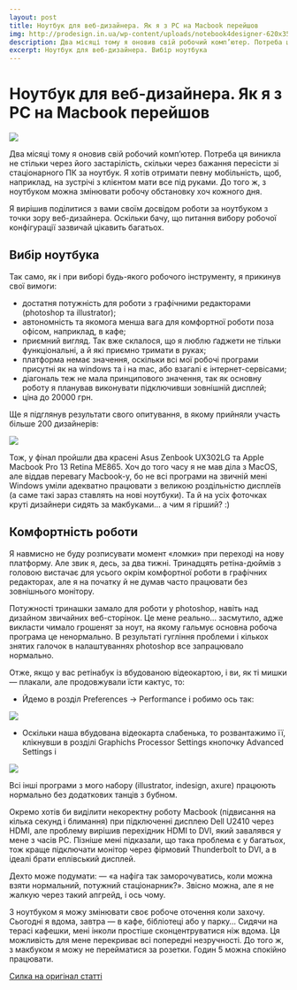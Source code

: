 ```yaml
---
layout: post
title: Ноутбук для веб-дизайнера. Як я з PC на Macbook перейшов
img: http://prodesign.in.ua/wp-content/uploads/notebook4designer-620x350.jpg
description: Два місяці тому я оновив свій робочий комп’ютер. Потреба ця виникла не стільки через його застарілість, скільки через бажання пересісти зі стаціонарного ПК за ноутбук. Я хотів отримати певну мобільність, щоб, наприклад, на зустрічі з клієнтом мати все під руками. До того ж, з ноутбуком можна змінювати робочу обстановку хоч кожного дня. Я вирішив поділитися 
excerpt: Ноутбук для веб-дизайнера. Вибір ноутбука
---
```


# Ноутбук для веб-дизайнера. Як я з PC на Macbook перейшов

![ ](http://prodesign.in.ua/wp-content/uploads/notebook4designer.jpg " ")

Два місяці тому я оновив свій робочий комп’ютер. Потреба ця виникла не стільки через його застарілість, скільки через бажання пересісти зі стаціонарного ПК за ноутбук. Я хотів отримати певну мобільність, щоб, наприклад, на зустрічі з клієнтом мати все під руками. До того ж, з ноутбуком можна змінювати робочу обстановку хоч кожного дня.

Я вирішив поділитися з вами своїм досвідом роботи за ноутбуком з точки зору веб-дизайнера. Оскільки бачу, що питання вибору робочої конфігурації зазвичай цікавить багатьох.

## Вибір ноутбука

Так само, як і при виборі будь-якого робочого інструменту, я прикинув свої вимоги:

* достатня потужність для роботи з графічними редакторами (photoshop та illustrator);
* автономність та якомога менша вага для комфортної роботи поза офісом, наприклад, в кафе;
* приємний вигляд. Так вже склалося, що я люблю ґаджети не тільки функціональні, а й які приємно тримати в руках;
* платформа немає значення, оскільки всі мої робочі програми присутні як на windows та і на mac, або взагалі є інтернет-сервісами;
* діагональ теж не мала принципового значення, так як основну роботу я планував виконувати підключивши зовнішній дисплей;
* ціна до 20000 грн.

Ще я підглянув результати свого опитування, в якому прийняли участь більше 200 дизайнерів:

![ ](http://prodesign.in.ua/wp-content/uploads/infocgraf-nout1.png " ")

Тож, у фінал пройшли два красені Asus Zenbook UX302LG та Apple Macbook Pro 13 Retina ME865. Хоч до того часу я не мав діла з MacOS, але віддав перевагу Macbook-у, бо не всі програми на звичній мені Windows уміли адекватно працювати з великою роздільністю дисплеїв (а саме такі зараз ставлять на нові ноутбуки). Та й на усіх фоточках круті дизайнери сидять за макбуками… а чим я гірший? :)

## Комфортність роботи

Я навмисно не буду розписувати момент «ломки» при переході на нову платформу. Але звик я, десь, за два тижні. Тринадцять ретіна-дюймів з головою вистачає для усього окрім комфортної роботи в графічних редакторах, але я на початку й не думав часто працювати без зовнішнього монітору.

Потужності тринашки замало для роботи у photoshop, навіть над дизайном звичайних веб-сторінок. Це мене реально… засмутило, адже викласти чимало грошенят за ноут, на якому гальмує основна робоча програма це ненормально. В результаті гугління проблеми і кількох знятих галочок в налаштуваннях photoshop все запрацювало нормально.

Отже, якщо у вас ретінабук із вбудованою відеокартою, і ви, як ті мишки — плакали, але продовжували їсти кактус, то:

* Йдемо в розділ Preferences → Performance і робимо ось так:

![ ](http://prodesign.in.ua/wp-content/uploads/Preferences.png " ")

* Оскільки наша вбудована відеокарта слабенька, то розвантажимо її, клікнувши в розділі Graphichs Processor Settings кнопочку Advanced Settings і

![ ](http://prodesign.in.ua/wp-content/uploads/Advanced-Graphics-Processor-Settings-2014-08-30-23-10-12-2014-08-30-23-11-201.png " ")

Всі інші програми з мого набору (illustrator, indesign, axure) працюють нормально без додаткових танців з бубном.

Окремо хотів би виділити некоректну роботу Macbook (підвисання на кілька секунд і блимання) при підключенні дисплею Dell U2410 через HDMI, але проблему вирішив перехідник HDMI to DVI, який завалявся у мене з часів PC. Пізніше мені підказали, що така проблема є у багатьох, тож краще підключати монітор через фірмовий Thunderbolt to DVI, а в ідеалі брати еплівський дисплей.

Дехто може подумати: — «а нафіга так заморочуватись, коли можна взяти нормальний, потужний стаціонарник?». Звісно можна, але я не жалкую через такий апгрейд, і ось чому.

З ноутбуком я можу змінювати своє робоче оточення коли захочу. Сьогодні я вдома, завтра — в кафе, бібліотеці або у парку… Сидячи на терасі кафешки, мені інколи простіше сконцентруватися ніж вдома. Ця можливість для мене перекриває всі попередні незручності. До того ж, з макбуком я можу не перейматися за розетки. Годин 5 можна спокійно працювати.

[Силка на оригінал статті](http://prodesign.in.ua/2014/09/macbook-for-web-designer/ " ")